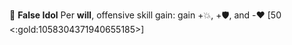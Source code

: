 :amphora: **False Idol** Per __will__, offensive skill gain: gain +💥, +🛡️, and -:heart:  [50 <:gold:1058304371940655185>]